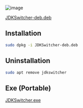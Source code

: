 ![image](https://github.com/user-attachments/assets/f96327bd-18ac-4386-865a-d24533121c63) 

[JDKSwitcher-deb.deb](https://github.com/0xcds4r/JDKSwitcher/blob/main/build-deb.sh)

## Installation
```bash
sudo dpkg -i JDKSwitcher-deb.deb
```

## Uninstallation
```bash
sudo apt remove jdkswitcher
```

## Exe (Portable)
[JDKSwitcher.exe](https://github.com/0xcds4r/JDKSwitcher/blob/main/JDKSwitcher/bin/Release/net8.0/win-x64/JDKSwitcher.exe)
